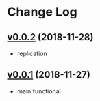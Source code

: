 # Change Log

## [v0.0.2](https://github.com/levonet/ansible-docker-postgres/tree/v0.0.2) (2018-11-28)

- replication

## [v0.0.1](https://github.com/levonet/ansible-docker-postgres/tree/v0.0.1) (2018-11-27)

- main functional
